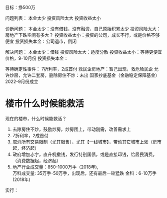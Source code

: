 目标：挣500万

问题列表：
本金太少
投资风险太大
投资收益太小

诊断问题：
本金太少：没有借钱，没有融资，自己原始积累太少
投资风险太大： 房地产下跌空间有多大？
投资收益太小：投资的公司，成长不行，或是价格不够便宜
投资损失本金：公司退市，倒闭


解决问题：
本金太少：借钱
投资风险太大：适度分散
投资收益太小：等待更便宜价格，9-10月份
投资损失本金：

等待确定性事件：
7折利率，2成首付
救民企房地产：暂己出现，救危险民企
允许炒房，允许二套房，删除房住不炒：未出
国家抄底基金（金融稳定保障基金）2022-9月份成立


# 楼市什么时候能救活
现在的楼市，什么时候能救活？
1. 去除房住不炒，鼓励炒房，炒房团上，带动刚需，改善需求上
2. 7折利率，2成首付
3. 取消所有交易限制（尤其限售），尤其【一线城市】，带动其它城市上涨（房市起，经济起）
4. 政府增加赤字，直升机撒钱，发行特别国债，或是直接印钱，给居民消费。（消费数据起，经济起）
5. 地产行业成交量：850-1000万手（2018年),  
    万科成交量: 35万手-50万手，出现后，还有最后一轮猛跌
 金科：6-10万手(2018年)

实行：



